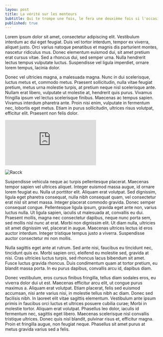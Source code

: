 ```yaml
---
layou: post
title: La vérité sur les menteurs
Subtitle: Qui te trompe une fois, le fera une deuxième fois si l'occasion se présente
published: true
---
```

Lorem ipsum dolor sit amet, consectetur adipiscing elit. Vestibulum interdum ac dui eget feugiat. Duis vel tortor interdum, tempor ex viverra, aliquet justo. Orci varius natoque penatibus et magnis dis parturient montes, nascetur ridiculus mus. Donec elementum euismod dui, sit amet pretium erat cursus vitae. Sed a rhoncus dui, sed semper urna. Nulla hendrerit lectus tempus vulputate luctus. Suspendisse vel ligula imperdiet, ornare lorem tempus, lacinia dolor.

Donec vel ultricies magna, a malesuada magna. Nunc in dui scelerisque, luctus metus et, commodo metus. Praesent sollicitudin, nulla vitae feugiat pretium, metus urna molestie turpis, at pretium neque nisl scelerisque ante. Nullam erat libero, vulputate ut molestie at, hendrerit quis purus. Vivamus fringilla ipsum vel lectus scelerisque finibus. Maecenas ac tempus sapien. Vivamus interdum pharetra ante. Proin nisi enim, vulputate in fermentum nec, lobortis eget metus. Etiam in purus sollicitudin, ultrices risus volutpat, efficitur elit. Praesent non felis dolor.

![café](https://www.publicdomainpictures.net/en/view-image.php?image=340113&picture=coffee-vintage-retro-poster)

![Racck]({{"/assets/img/rayon.jpeg"|relative_url}})

Suspendisse vehicula neque ac turpis pellentesque placerat. Maecenas tempor sapien vel ultrices aliquet. Integer euismod massa augue, id ornare lorem feugiat eu. Nulla ut porttitor elit. Aliquam erat volutpat. Sed dignissim, ligula eget pharetra consequat, nulla nibh consequat quam, vel consectetur erat nisl sit amet massa. Integer placerat commodo gravida. Donec semper consequat congue. Pellentesque ligula ipsum, gravida eget ante non, varius luctus nulla. Ut ligula sapien, iaculis ut malesuada at, convallis eu dui. Praesent mollis, magna nec consectetur dapibus, neque nunc porta sem, sed mollis nisl nunc at erat. Morbi non dignissim elit. Ut diam nulla, ultricies sit amet dignissim vel, placerat in augue. Maecenas ultrices lectus id eros auctor interdum. Integer tristique tempus justo a viverra. Suspendisse auctor consectetur mi non mollis.

Nulla sagittis eget ante at rutrum. Sed ante nisi, faucibus eu tincidunt nec, tincidunt quis ex. Morbi sapien orci, eleifend eu molestie sed, gravida at nisi. Cras ultricies luctus turpis, sed rhoncus lacus bibendum sit amet. Fusce luctus gravida rhoncus. Duis condimentum quam at tortor pretium, eu blandit massa porta. In eu purus dapibus, convallis arcu id, dapibus diam.

Donec vestibulum, eros cursus finibus fringilla, tellus diam sodales eros, eu viverra dolor dui ut est. Maecenas efficitur arcu elit, ut congue purus maximus a. Aliquam erat volutpat. Etiam placerat, felis sed euismod accumsan, nisi ante varius nisi, in molestie tellus nibh ac diam. Donec sed facilisis nibh. In laoreet elit vitae sagittis elementum. Vestibulum ante ipsum primis in faucibus orci luctus et ultrices posuere cubilia curae; Morbi in molestie tortor. Aliquam erat volutpat. Phasellus leo dolor, iaculis id fermentum nec, sagittis eget libero. Maecenas scelerisque nisl convallis tristique ultrices. Donec quis nisl blandit, pulvinar risus et, efficitur magna. Proin et fringilla augue, non feugiat neque. Phasellus sit amet purus at metus gravida varius sed a felis.
